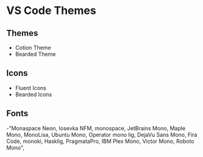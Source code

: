 # VS Code Themes

## Themes

- Cotion Theme
- Bearded Theme

## Icons

- Fluent Icons
- Bearded Icons

## Fonts

-"Monaspace Neon, Iosevka NFM, monospace, JetBrains Mono, Maple Mono, MonoLisa, Ubuntu Mono, Operator mono lig, DejaVu Sans Mono, Fira Code, monoki, Hasklig, PragmataPro, IBM Plex Mono, Victor Mono, Roboto Mono",
